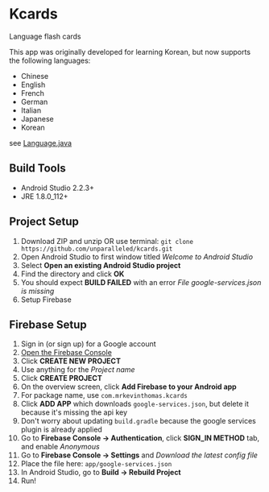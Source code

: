 # Kcards
Language flash cards

This app was originally developed for learning Korean, but now supports the following languages:
* Chinese
* English
* French
* German
* Italian
* Japanese
* Korean

see [Language.java](https://github.com/unparalleled/kcards/blob/master/app/src/main/java/com/mrkevinthomas/kcards/models/Language.java)

## Build Tools
* Android Studio 2.2.3+
* JRE 1.8.0_112+

## Project Setup
1. Download ZIP and unzip OR use terminal: `git clone https://github.com/unparalleled/kcards.git`
2. Open Android Studio to first window titled _Welcome to Android Studio_ 
3. Select __Open an existing Android Studio project__
4. Find the directory and click __OK__
5. You should expect __BUILD FAILED__ with an error _File google-services.json is missing_
6. Setup Firebase

## Firebase Setup
1. Sign in (or sign up) for a Google account
2. [Open the Firebase Console](https://console.firebase.google.com/)
3. Click __CREATE NEW PROJECT__
4. Use anything for the _Project name_
5. Click __CREATE PROJECT__
6. On the overview screen, click __Add Firebase to your Android app__
7. For package name, use `com.mrkevinthomas.kcards`
8. Click __ADD APP__ which downloads `google-services.json`, but delete it because it's missing the api key
9. Don't worry about updating `build.gradle` because the google services plugin is already applied
10. Go to __Firebase Console -> Authentication__, click __SIGN_IN METHOD__ tab, and enable _Anonymous_
11. Go to __Firebase Console -> Settings__ and _Download the latest config file_
12. Place the file here: `app/google-services.json`
13. In Android Studio, go to __Build -> Rebuild Project__
14. Run!

